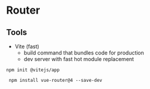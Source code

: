 # Router
## Tools 
- Vite (fast) 
  - build command that bundles code for production
  - dev server with fast hot module replacement

```npm init @vitejs/app```

``` npm install vue-router@4 --save-dev```